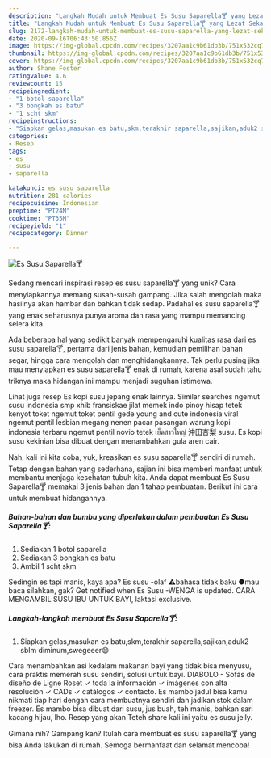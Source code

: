 ```yaml
---
description: "Langkah Mudah untuk Membuat Es Susu Saparella🍸 yang Lezat Sekali"
title: "Langkah Mudah untuk Membuat Es Susu Saparella🍸 yang Lezat Sekali"
slug: 2172-langkah-mudah-untuk-membuat-es-susu-saparella-yang-lezat-sekali
date: 2020-09-16T06:43:50.856Z
image: https://img-global.cpcdn.com/recipes/3207aa1c9b61db3b/751x532cq70/es-susu-saparella🍸-foto-resep-utama.jpg
thumbnail: https://img-global.cpcdn.com/recipes/3207aa1c9b61db3b/751x532cq70/es-susu-saparella🍸-foto-resep-utama.jpg
cover: https://img-global.cpcdn.com/recipes/3207aa1c9b61db3b/751x532cq70/es-susu-saparella🍸-foto-resep-utama.jpg
author: Shane Foster
ratingvalue: 4.6
reviewcount: 15
recipeingredient:
- "1 botol saparella"
- "3 bongkah es batu"
- "1 scht skm"
recipeinstructions:
- "Siapkan gelas,masukan es batu,skm,terakhir saparella,sajikan,aduk2 sblm diminum,swegeeer😄"
categories:
- Resep
tags:
- es
- susu
- saparella

katakunci: es susu saparella 
nutrition: 281 calories
recipecuisine: Indonesian
preptime: "PT24M"
cooktime: "PT35M"
recipeyield: "1"
recipecategory: Dinner

---
```



![Es Susu Saparella🍸](https://img-global.cpcdn.com/recipes/3207aa1c9b61db3b/751x532cq70/es-susu-saparella🍸-foto-resep-utama.jpg)

Sedang mencari inspirasi resep es susu saparella🍸 yang unik? Cara menyiapkannya memang susah-susah gampang. Jika salah mengolah maka hasilnya akan hambar dan bahkan tidak sedap. Padahal es susu saparella🍸 yang enak seharusnya punya aroma dan rasa yang mampu memancing selera kita.

Ada beberapa hal yang sedikit banyak mempengaruhi kualitas rasa dari es susu saparella🍸, pertama dari jenis bahan, kemudian pemilihan bahan segar, hingga cara mengolah dan menghidangkannya. Tak perlu pusing jika mau menyiapkan es susu saparella🍸 enak di rumah, karena asal sudah tahu triknya maka hidangan ini mampu menjadi suguhan istimewa.

Lihat juga resep Es kopi susu jepang enak lainnya. Similar searches ngemut susu indonesia smp xhib fransiskae jilat memek indo pinoy hisap tetek kenyot toket ngemut toket pentil gede young and cute indonesia viral ngemut pentil lesbian megang nenen pacar pasangan warung kopi indonesia terbaru ngemut pentil novio tetek เย็ดสาวใหญ่ 沖田杏梨 susu. Es kopi susu kekinian bisa dibuat dengan menambahkan gula aren cair.


Nah, kali ini kita coba, yuk, kreasikan es susu saparella🍸 sendiri di rumah. Tetap dengan bahan yang sederhana, sajian ini bisa memberi manfaat untuk membantu menjaga kesehatan tubuh kita. Anda dapat membuat Es Susu Saparella🍸 memakai 3 jenis bahan dan 1 tahap pembuatan. Berikut ini cara untuk membuat hidangannya.

<!--inarticleads1-->

##### Bahan-bahan dan bumbu yang diperlukan dalam pembuatan Es Susu Saparella🍸:

1. Sediakan 1 botol saparella
1. Sediakan 3 bongkah es batu
1. Ambil 1 scht skm


Sedingin es tapi manis, kaya apa? Es susu -olaf ⚠bahasa tidak baku ●mau baca silahkan, gak? Get notified when Es Susu -WENGA is updated. CARA MENGAMBIL SUSU IBU UNTUK BAYI, laktasi exclusive. 

<!--inarticleads2-->

##### Langkah-langkah membuat Es Susu Saparella🍸:

1. Siapkan gelas,masukan es batu,skm,terakhir saparella,sajikan,aduk2 sblm diminum,swegeeer😄


Cara menambahkan asi kedalam makanan bayi yang tidak bisa menyusu, cara praktis memerah susu sendiri, solusi untuk bayi. DIABOLO - Sofás de diseño de Ligne Roset ✓ toda la información ✓ imágenes con alta resolución ✓ CADs ✓ catálogos ✓ contacto. Es mambo jadul bisa kamu nikmati tiap hari dengan cara membuatnya sendiri dan jadikan stok dalam freezer. Es mambo bisa dibuat dari susu, jus buah, teh manis, bahkan sari kacang hijau, lho. Resep yang akan Teteh share kali ini yaitu es susu jelly. 

Gimana nih? Gampang kan? Itulah cara membuat es susu saparella🍸 yang bisa Anda lakukan di rumah. Semoga bermanfaat dan selamat mencoba!
